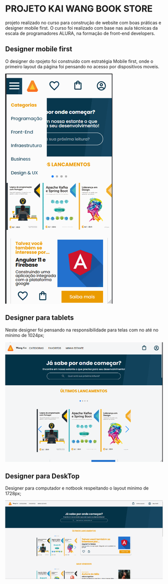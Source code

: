 # PROJETO KAI WANG BOOK STORE

projeto realizado no curso para construção de website com boas práticas e designer mobile first.
O curso foi realizado com base nas aula técnicas da escala de programadores ALURA, na formação de front-end developers.

## Designer mobile first

O designer do rpojeto foi construido com estratégia Mobile first, onde o primeiro layout da página foi pensando no acesso por dispositivos moveis.

![git mobile first](./resources/gif/mobilegif.gif)

## Designer para tablets

Neste designer foi pensando na responsibilidade para telas com no até no mínimo de 1024px;

![gif table screen](./resources/gif/tabletgit.gif)

## Designer para DeskTop

Designer para computador e notbook respeitando o layout minimo de 1728px;

![gif table screen](./resources/gif/desktopgit.gif)